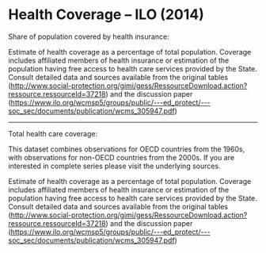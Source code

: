 # Health Coverage – ILO (2014)

Share of population covered by health insurance:

Estimate of health coverage as a percentage of total population. Coverage includes affiliated members of health insurance or estimation of the population having free access to health care services provided by the State. Consult detailed data and sources available from the original tables (http://www.social-protection.org/gimi/gess/RessourceDownload.action?ressource.ressourceId=37218) and the discussion paper (https://www.ilo.org/wcmsp5/groups/public/---ed_protect/---soc_sec/documents/publication/wcms_305947.pdf)

---

Total health care coverage:

This dataset combines observations for OECD countries from the 1960s, with observations for non-OECD countries from the 2000s. If you are interested in complete series please visit the underlying sources.

Estimate of health coverage as a percentage of total population. Coverage includes affiliated members of health insurance or estimation of the population having free access to health care services provided by the State. Consult detailed data and sources available from the original tables (http://www.social-protection.org/gimi/gess/RessourceDownload.action?ressource.ressourceId=37218) and the discussion paper (https://www.ilo.org/wcmsp5/groups/public/---ed_protect/---soc_sec/documents/publication/wcms_305947.pdf)